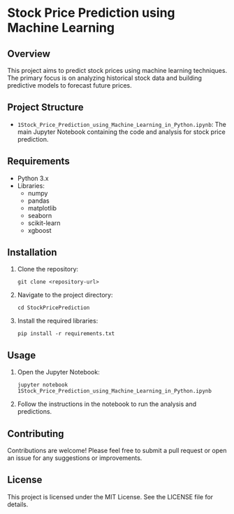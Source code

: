 # Stock Price Prediction using Machine Learning

## Overview
This project aims to predict stock prices using machine learning techniques. The primary focus is on analyzing historical stock data and building predictive models to forecast future prices.

## Project Structure
- `1Stock_Price_Prediction_using_Machine_Learning_in_Python.ipynb`: The main Jupyter Notebook containing the code and analysis for stock price prediction.

## Requirements
- Python 3.x
- Libraries:
  - numpy
  - pandas
  - matplotlib
  - seaborn
  - scikit-learn
  - xgboost

## Installation
1. Clone the repository:
   ```
   git clone <repository-url>
   ```
2. Navigate to the project directory:
   ```
   cd StockPricePrediction
   ```
3. Install the required libraries:
   ```
   pip install -r requirements.txt
   ```

## Usage
1. Open the Jupyter Notebook:
   ```
   jupyter notebook 1Stock_Price_Prediction_using_Machine_Learning_in_Python.ipynb
   ```
2. Follow the instructions in the notebook to run the analysis and predictions.

## Contributing
Contributions are welcome! Please feel free to submit a pull request or open an issue for any suggestions or improvements.

## License
This project is licensed under the MIT License. See the LICENSE file for details.

